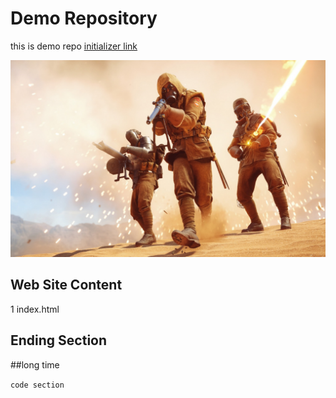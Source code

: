 # Demo Repository
this is demo repo
[initializer link](http://www.initializr.com/)

![](img.jpg)

## Web Site Content

1 index.html

## Ending Section 
##long time


`code section`
